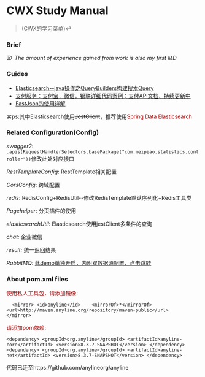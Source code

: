 # CWX Study Manual 
> (CWX的学习菜单)↩

### Brief

 ⌦ *The amount of experience gained from work is also my first MD*

### Guides

* [Elasticsearch--java操作之QueryBuilders构建搜索Query](https://www.cnblogs.com/pypua/articles/9459941.html)
* [支付服务：支付宝，微信，银联详细代码案例；支付API文档、持续更新中](https://gitee.com/52itstyle/spring-boot-pay)
* [FastJson的使用详解](https://www.jianshu.com/p/f20ffefeec4d)

⌘ps:其中Elasticsearch使用~~JestClient~~，推荐使用<font color="warning">Spring Data Elasticsearch</font>

### Related Configuration(Config)
*swagger2*: ```.apis(RequestHandlerSelectors.basePackage("com.meipiao.statistics.controller"))```修改此处对应接口

*RestTemplateConfig*: RestTemplate相关配置

*CorsConfig*: 跨域配置

*redis*: RedisConfig+RedisUtil--修改RedisTemplate默认序列化+Redis工具类

*Pagehelper*: 分页插件的使用

*elasticsearchUtil*: Elasticsearch使用jestClient多条件的查询 

*chat:* 企业微信

*result:* 统一返回结果

*RabbitMQ*: [此demo单独开启，内附双数据源配置，点击跳转](https://github.com/chenwuxin123/listener)

### About pom.xml files
<font color="warning">使用私人工具包，请添加镜像:</font>

 `   <mirror>
 		<id>anyline</id>   
 		<mirrorOf>*</mirrorOf>   
 		<url>http://maven.anyline.org/repository/maven-public</url>   
 	</mirror> 
 `
 
 <font color="warning">请添加pom依赖:</font>
 
 `
         <dependency>
             <groupId>org.anyline</groupId>
             <artifactId>anyline-core</artifactId>
             <version>8.3.7-SNAPSHOT</version>
         </dependency>
         <dependency>
             <groupId>org.anyline</groupId>
             <artifactId>anyline-net</artifactId>
             <version>8.3.7-SNAPSHOT</version>
         </dependency>
 `
 
 代码已迁至https://github.com/anylineorg/anyline
